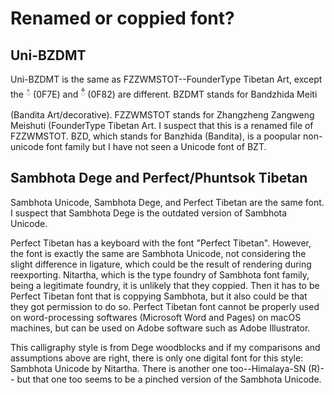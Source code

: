 # Renamed or coppied font? 

## Uni-BZDMT

Uni-BZDMT is the same as FZZWMSTOT--FounderType Tibetan Art, except the ཾ (0F7E) and  ྃ (0F82) are different. 
BZDMT stands for Bandzhida Meiti (Bandita Art/decorative). FZZWMSTOT stands for Zhangzheng Zangweng Meishuti (FounderType Tibetan Art. 
I suspect that this is a renamed file of FZZWMSTOT. 
BZD, which stands for Banzhida (Bandita), is a poopular non-unicode font family but I have not seen a Unicode font of BZT. 


## Sambhota Dege and Perfect/Phuntsok Tibetan

Sambhota Unicode, Sambhota Dege, and Perfect Tibetan are the same font. I suspect that Sambhota Dege is the outdated version of Sambhota Unicode. 

Perfect Tibetan has a keyboard with the font "Perfect Tibetan". However, the font is exactly the same are Sambhota Unicode, not considering the slight difference in ligature, which could be the result of rendering during reexporting. Nitartha, which is the type foundry of Sambhota font family, being a legitimate foundry, it is unlikely that they coppied. Then it has to be Perfect Tibetan font that is coppying Sambhota, but it also could be that they got permission to do so. Perfect Tibetan font cannot be properly used on word-processing softwares (Microsoft Word and Pages) on macOS machines, but can be used on Adobe software such as Adobe Illustrator. 

This calligraphy style is from Dege woodblocks and if my comparisons and assumptions above are right, there is only one digital font for this style: Sambhota Unicode by Nitartha. There is another one too--Himalaya-SN (R)-- but that one too seems to be a pinched version of the Sambhota Unicode. 
